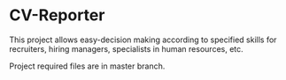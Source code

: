 # CV-Reporter
This project allows easy-decision making according to specified skills for recruiters, hiring managers, specialists in human resources, etc.

Project required files are in master branch.
